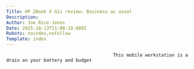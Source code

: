 ```yaml
---
Title: HP ZBook X G1i review: Business as usual
Description: 
Author: Joe Rice-Jones
Date: 2025-10-13T21:00:19.000Z
Robots: noindex,nofollow
Template: index
---
```


                                            This mobile workstation is a drain on your battery and budget
                                        